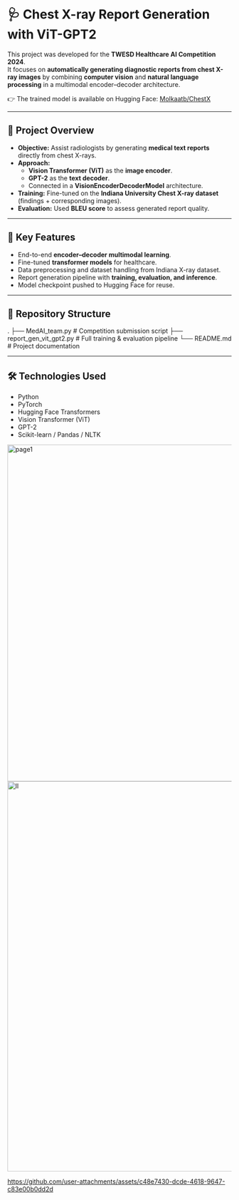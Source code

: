 # 🩺 Chest X-ray Report Generation with ViT-GPT2  

This project was developed for the **TWESD Healthcare AI Competition 2024**.  
It focuses on **automatically generating diagnostic reports from chest X-ray images** by combining **computer vision** and **natural language processing** in a multimodal encoder–decoder architecture.  

👉 The trained model is available on Hugging Face: [Molkaatb/ChestX](https://huggingface.co/Molkaatb/ChestX)  

---

## 🚀 Project Overview  
- **Objective:** Assist radiologists by generating **medical text reports** directly from chest X-rays.  
- **Approach:**  
  - **Vision Transformer (ViT)** as the **image encoder**.  
  - **GPT-2** as the **text decoder**.  
  - Connected in a **VisionEncoderDecoderModel** architecture.  
- **Training:** Fine-tuned on the **Indiana University Chest X-ray dataset** (findings + corresponding images).  
- **Evaluation:** Used **BLEU score** to assess generated report quality.  

---

## 🧠 Key Features  
- End-to-end **encoder–decoder multimodal learning**.  
- Fine-tuned **transformer models** for healthcare.  
- Data preprocessing and dataset handling from Indiana X-ray dataset.  
- Report generation pipeline with **training, evaluation, and inference**.  
- Model checkpoint pushed to Hugging Face for reuse.  

---

## 📂 Repository Structure  
.
├── MedAI_team.py # Competition submission script
├── report_gen_vit_gpt2.py # Full training & evaluation pipeline
└── README.md # Project documentation

---

## 🛠️ Technologies Used  
- Python  
- PyTorch  
- Hugging Face Transformers  
- Vision Transformer (ViT)  
- GPT-2  
- Scikit-learn / Pandas / NLTK  

<img width="1670" height="756" alt="page1" src="https://github.com/user-attachments/assets/d28c8857-2e5b-48e4-b891-64864fe5cfad" />
<img width="1210" height="876" alt="ll" src="https://github.com/user-attachments/assets/b8aa73ee-b63a-4066-9a70-5121062dc4ee" />


https://github.com/user-attachments/assets/c48e7430-dcde-4618-9647-c83e00b0dd2d

